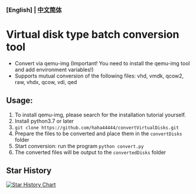 ### [English] | [中文简体](https://github.com/haha44444/convertVirtualDisks/README_CN.md)
# Virtual disk type batch conversion tool
* Convert via qemu-img (Important! You need to install the qemu-img tool and add environment variables!)
* Supports mutual conversion of the following files: vhd, vmdk, qcow2, raw, vhdx, qcow, vdi, qed

## Usage:
1. To install qemu-img, please search for the installation tutorial yourself.
2. Install python3.7 or later
3. `git clone https://github.com/haha44444/convertVirtualDisks.git`
4. Prepare the files to be converted and place them in the `convertDisks` folder
5. Start conversion: run the program `python convert.py`
6. The converted files will be output to the `convertedDisks` folder

## Star History

[![Star History Chart](https://api.star-history.com/svg?repos=haha44444/convertVirtualDisks&type=Date)](https://star-history.com/#haha44444/convertVirtualDisks&Date)
